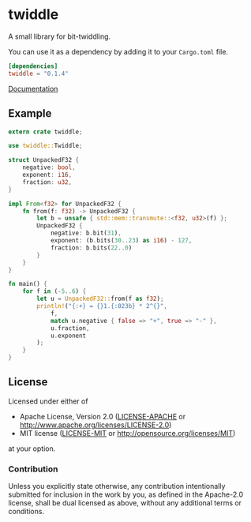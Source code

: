 # twiddle

A small library for bit-twiddling.

You can use it as a dependency by adding it to your `Cargo.toml` file.

```toml
[dependencies]
twiddle = "0.1.4"
```

[Documentation](https://docs.rs/twiddle/0.1.4/twiddle/)

## Example

```rust
extern crate twiddle;

use twiddle::Twiddle;

struct UnpackedF32 {
    negative: bool,
    exponent: i16,
    fraction: u32,
}

impl From<f32> for UnpackedF32 {
    fn from(f: f32) -> UnpackedF32 {
        let b = unsafe { std::mem::transmute::<f32, u32>(f) };
        UnpackedF32 {
            negative: b.bit(31),
            exponent: (b.bits(30..23) as i16) - 127,
            fraction: b.bits(22..0)
        }
    }
}

fn main() {
    for f in (-5..6) {
        let u = UnpackedF32::from(f as f32);
        println!("{:+} = {}1.{:023b} * 2^{}",
            f,
            match u.negative { false => "+", true => "-" },
            u.fraction,
            u.exponent
        );
    }
}
```

## License

Licensed under either of

 * Apache License, Version 2.0 ([LICENSE-APACHE](LICENSE-APACHE) or http://www.apache.org/licenses/LICENSE-2.0)
 * MIT license ([LICENSE-MIT](LICENSE-MIT) or http://opensource.org/licenses/MIT)

at your option.

### Contribution

Unless you explicitly state otherwise, any contribution intentionally submitted
for inclusion in the work by you, as defined in the Apache-2.0 license, shall be dual licensed as above, without any
additional terms or conditions.
